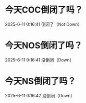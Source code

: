 # 今天COC倒闭了吗？

2025-6-11 0:16:41 倒闭了（Not Down）

# 今天NOS倒闭了吗？

2025-6-11 0:16:41 没倒闭（Down）

# 今天NS倒闭了吗？

2025-6-11 0:16:42 没倒闭（Down）

